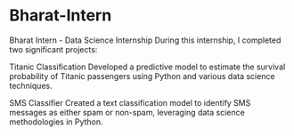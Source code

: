 # Bharat-Intern
Bharat Intern - Data Science Internship
During this internship, I completed two significant projects:

Titanic Classification
Developed a predictive model to estimate the survival probability of Titanic passengers using Python and various data science techniques.

SMS Classifier
Created a text classification model to identify SMS messages as either spam or non-spam, leveraging data science methodologies in Python.
